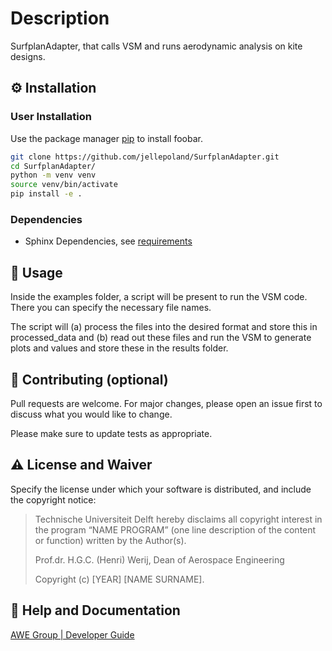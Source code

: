 # Description
SurfplanAdapter, that calls VSM and runs aerodynamic analysis on kite designs.

## :gear: Installation

### User Installation
Use the package manager [pip](https://pip.pypa.io/en/stable/) to install foobar.

```bash
git clone https://github.com/jellepoland/SurfplanAdapter.git
cd SurfplanAdapter/
python -m venv venv
source venv/bin/activate
pip install -e .
```

### Dependencies

- Sphinx Dependencies, see [requirements](requirements.txt)


## :eyes: Usage

Inside the examples folder, a script will be present to run the VSM code.
There you can specify the necessary file names.

The script will (a) process the files into the desired format and store this in processed_data and (b) read out these files and run the VSM to generate plots and values and store these in the results folder.

## :wave: Contributing (optional)

Pull requests are welcome. For major changes, please open an issue first
to discuss what you would like to change.

Please make sure to update tests as appropriate.

## :warning: License and Waiver

Specify the license under which your software is distributed, and include the copyright notice:

> Technische Universiteit Delft hereby disclaims all copyright interest in the program “NAME PROGRAM” (one line description of the content or function) written by the Author(s).
> 
> Prof.dr. H.G.C. (Henri) Werij, Dean of Aerospace Engineering
> 
> Copyright (c) [YEAR] [NAME SURNAME].

## :gem: Help and Documentation
[AWE Group | Developer Guide](https://awegroup.github.io/developer-guide/)


